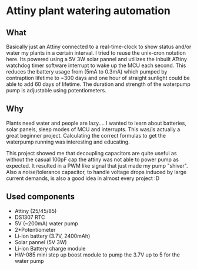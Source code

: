 # Attiny plant watering automation

## What

Basically just an Attiny connected to a real-time-clock to show status and/or water my plants in a certain interval. I tried to reuse the unix-cron notation here.
Its powered using a 5V 3W solar pannel and utilizes the inbuilt ATtiny watchdog timer software interrupt to wake up the MCU each second.
This reduces the battery usage from (5mA to 0.3mA) which pumped by contraption lifetime to ~300 days and one hour of straight sunlight could be able to add 60 days of lifetime.
The duration and strength of the waterpump pump is adjustable using potentiometers.


## Why

Plants need water and people are lazy....
I wanted to learn about batteries, solar panels, sleep modes of MCU and interrupts.
This was/is actually a great beginner project.
Calculating the correct formulas to get the waterpump running was interesting and educating.

This project showed me that decoupling capacitors are quite useful as without the casual 100pF cap the attiny was not able to power pump as expected. It resulted in a PWM like signal that just made my pump "shiver".
Also a noise/tolerance capacitor, to handle voltage drops induced by large current demands, is also a good idea in almost every project :D

## Used components
- Attiny (25/45/85)
- DS1307 RTC
- 5V (~200mA) water pump
- 2*Potentiometer
- Li-ion battery (3.7V, 2400mAh)
- Solar pannel (5V 3W)
- Li-ion Battery charge module
- HW-085 mini step up boost module to pump the 3.7V up to 5 for the water pump
